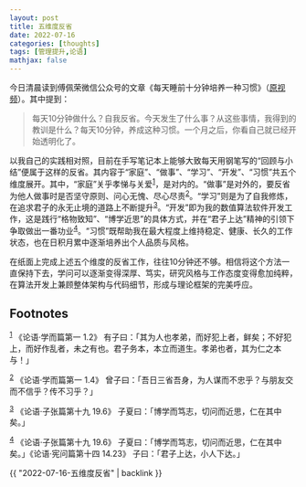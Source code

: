 ```yaml
---
layout: post
title: 五维度反省
date: 2022-07-16
categories: [thoughts]
tags: [管理提升,论语]
mathjax: false
---
```


今日清晨读到傅佩荣微信公众号的文章《每天睡前十分钟培养一种习惯》（[原视频](http://t.cn/A6htSPKd?m=4471956700673280&u=1247263945)）。其中提到：

> 每天10分钟做什么？自我反省。今天发生了什么事？从这些事情，我得到的教训是什么？每天10分钟，养成这种习惯。一个月之后，你看自己就已经开始透明化了。

以我自己的实践相对照，目前在手写笔记本上能够大致每天用钢笔写的“回顾与小结”便属于这样的反省。其内容于“家庭”、“做事”、“学习”、“开发”、“习惯”共五个维度展开。其中，“家庭”关乎孝悌与关爱<sup><a id="fnr.1" class="footref" href="#fn.1">1</a></sup>，是对内的。“做事”是对外的，要反省为他人做事时是否坚守原则、问心无愧、尽心尽责<sup><a id="fnr.2" class="footref" href="#fn.2">2</a></sup>。“学习”则是为了自我修炼，在追求君子的永无止境的道路上不断提升<sup><a id="fnr.3" class="footref" href="#fn.3">3</a></sup>。“开发”即为我的数值算法软件开发工作，这是践行“格物致知”、“博学近思”的具体方式，并在“君子上达”精神的引领下争取做出一番功业<sup><a id="fnr.4" class="footref" href="#fn.4">4</a></sup>。“习惯”既帮助我在最大程度上维持稳定、健康、长久的工作状态，也在日积月累中逐渐培养出个人品质与风格。

在纸面上完成上述五个维度的反省工作，往往10分钟还不够。相信将这个方法一直保持下去，学问可以逐渐变得深厚、笃实，研究风格与工作态度变得愈加纯粹，在算法开发上兼顾整体架构与代码细节，形成与理论框架的完美呼应。

## Footnotes

<sup><a id="fn.1" class="footnum" href="#fnr.1">1</a></sup> 《论语·学而篇第一 1.2》 有子曰：「其为人也孝弟，而好犯上者，鲜矣；不好犯上，而好作乱者，未之有也。君子务本，本立而道生。孝弟也者，其为仁之本与！」

<sup><a id="fn.2" class="footnum" href="#fnr.2">2</a></sup> 《论语·学而篇第一 1.4》 曾子曰：「吾日三省吾身，为人谋而不忠乎？与朋友交而不信乎？传不习乎？」

<sup><a id="fn.3" class="footnum" href="#fnr.3">3</a></sup> 《论语·子张篇第十九 19.6》 子夏曰：「博学而笃志，切问而近思，仁在其中矣。」

<sup><a id="fn.4" class="footnum" href="#fnr.4">4</a></sup> 《论语·子张篇第十九 19.6》 子夏曰：「博学而笃志，切问而近思，仁在其中矣。」《论语·宪问篇第十四 14.23》 子曰：「君子上达，小人下达。」

{{ "2022-07-16-五维度反省" | backlink }}
